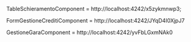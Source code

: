 TableSchieramentoComponent = http://localhost:4242/x5zykmnwp3;

FormGestioneCreditiComponent = http://localhost:4242/JYqD4I0XjpJ7

GestioneGaraComponent = http://localhost:4242/yvFbLGxmNAk0
